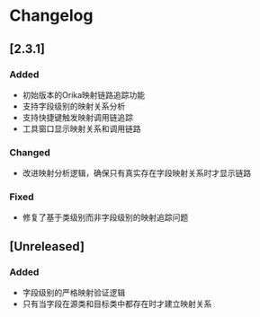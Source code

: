 # Changelog

## [2.3.1]
### Added
- 初始版本的Orika映射链路追踪功能
- 支持字段级别的映射关系分析
- 支持快捷键触发映射调用链追踪
- 工具窗口显示映射关系和调用链路

### Changed
- 改进映射分析逻辑，确保只有真实存在字段映射关系时才显示链路

### Fixed
- 修复了基于类级别而非字段级别的映射追踪问题

## [Unreleased]
### Added
- 字段级别的严格映射验证逻辑
- 只有当字段在源类和目标类中都存在时才建立映射关系
